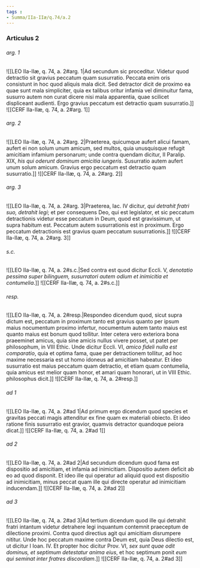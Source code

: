 ```yaml
---
tags : 
- Summa/IIa-IIæ/q.74/a.2
---
```


### Articulus 2

###### arg. 1
![[LEO IIa-IIæ, q. 74, a. 2#arg. 1|Ad secundum sic proceditur. Videtur quod detractio sit gravius peccatum quam susurratio. Peccata enim oris consistunt in hoc quod aliquis mala dicit. Sed detractor dicit de proximo ea quae sunt mala simpliciter, quia ex talibus oritur infamia vel diminuitur fama, susurro autem non curat dicere nisi mala apparentia, quae scilicet displiceant audienti. Ergo gravius peccatum est detractio quam susurratio.]]
![[CERF IIa-IIæ, q. 74, a. 2#arg. 1]]

###### arg. 2
![[LEO IIa-IIæ, q. 74, a. 2#arg. 2|Praeterea, quicumque aufert alicui famam, aufert ei non solum unum amicum, sed multos, quia unusquisque refugit amicitiam infamium personarum; unde contra quendam dicitur, II Paralip. XIX, *his qui oderunt dominum amicitia iungeris*. Susurratio autem aufert unum solum amicum. Gravius ergo peccatum est detractio quam susurratio.]]
![[CERF IIa-IIæ, q. 74, a. 2#arg. 2]]

###### arg. 3
![[LEO IIa-IIæ, q. 74, a. 2#arg. 3|Praeterea, Iac. IV dicitur, *qui detrahit fratri suo, detrahit legi*; et per consequens Deo, qui est legislator, et sic peccatum detractionis videtur esse peccatum in Deum, quod est gravissimum, ut supra habitum est. Peccatum autem susurrationis est in proximum. Ergo peccatum detractionis est gravius quam peccatum susurrationis.]]
![[CERF IIa-IIæ, q. 74, a. 2#arg. 3]]

###### s.c.
![[LEO IIa-IIæ, q. 74, a. 2#s.c.|Sed contra est quod dicitur Eccli. V, *denotatio pessima super bilinguem, susurratori autem odium et inimicitia et contumelia*.]]
![[CERF IIa-IIæ, q. 74, a. 2#s.c.]]

###### resp.
![[LEO IIa-IIæ, q. 74, a. 2#resp.|Respondeo dicendum quod, sicut supra dictum est, peccatum in proximum tanto est gravius quanto per ipsum maius nocumentum proximo infertur, nocumentum autem tanto maius est quanto maius est bonum quod tollitur. Inter cetera vero exteriora bona praeeminet amicus, quia sine amicis nullus vivere posset, ut patet per philosophum, in VIII Ethic. Unde dicitur Eccli. VI, *amico fideli nulla est comparatio*, quia et optima fama, quae per detractionem tollitur, ad hoc maxime necessaria est ut homo idoneus ad amicitiam habeatur. Et ideo susurratio est maius peccatum quam detractio, et etiam quam contumelia, quia amicus est melior quam honor, et amari quam honorari, ut in VIII Ethic. philosophus dicit.]]
![[CERF IIa-IIæ, q. 74, a. 2#resp.]]

###### ad 1
![[LEO IIa-IIæ, q. 74, a. 2#ad 1|Ad primum ergo dicendum quod species et gravitas peccati magis attenditur ex fine quam ex materiali obiecto. Et ideo ratione finis susurratio est gravior, quamvis detractor quandoque peiora dicat.]]
![[CERF IIa-IIæ, q. 74, a. 2#ad 1]]

###### ad 2
![[LEO IIa-IIæ, q. 74, a. 2#ad 2|Ad secundum dicendum quod fama est dispositio ad amicitiam, et infamia ad inimicitiam. Dispositio autem deficit ab eo ad quod disponit. Et ideo ille qui operatur ad aliquid quod est dispositio ad inimicitiam, minus peccat quam ille qui directe operatur ad inimicitiam inducendam.]]
![[CERF IIa-IIæ, q. 74, a. 2#ad 2]]

###### ad 3
![[LEO IIa-IIæ, q. 74, a. 2#ad 3|Ad tertium dicendum quod ille qui detrahit fratri intantum videtur detrahere legi inquantum contemnit praeceptum de dilectione proximi. Contra quod directius agit qui amicitiam disrumpere nititur. Unde hoc peccatum maxime contra Deum est, quia Deus dilectio est, ut dicitur I Ioan. IV. Et propter hoc dicitur Prov. VI, *sex sunt quae odit dominus, et septimum detestatur anima eius*, et hoc septimum ponit *eum qui seminat inter fratres discordiam*.]]
![[CERF IIa-IIæ, q. 74, a. 2#ad 3]]

